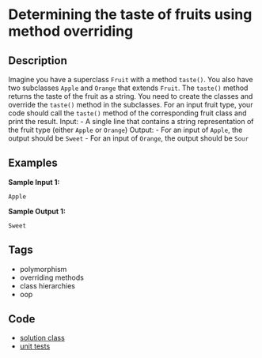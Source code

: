 # Determining the taste of fruits using method overriding
## Description
Imagine you have a superclass `Fruit` with a method `taste()`. You also have two subclasses `Apple` and `Orange` that extends `Fruit`. The `taste()` method returns the taste of the fruit as a string. You need to create the classes and override the `taste()` method in the subclasses. For an input fruit type, your code should call the `taste()` method of the corresponding fruit class and print the result. Input: - A single line that contains a string representation of the fruit type (either `Apple` or `Orange`) Output: - For an input of `Apple`, the output should be `Sweet` - For an input of `Orange`, the output should be `Sour`

## Examples
**Sample Input 1:**
```console
Apple
```

**Sample Output 1:**
```console
Sweet
```

## Tags
- polymorphism
- overriding methods
- class hierarchies
- oop

## Code
- [solution class](./src/main/java/dev/nj/solutions/TasteOfFruits.java)
- [unit tests](./src/test/java/TasteOfFruitsTest.java)